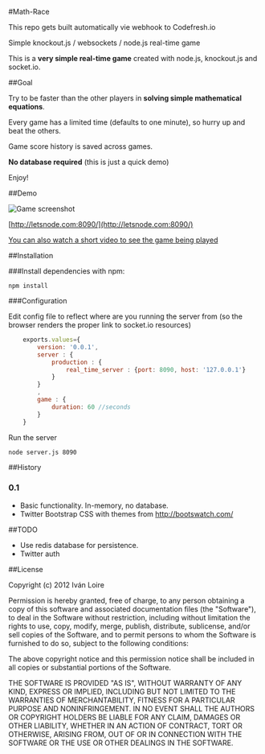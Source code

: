 #Math-Race

This repo gets built automatically vie webhook to Codefresh.io

Simple knockout.js / websockets / node.js real-time game

This is a **very simple real-time game** created with node.js, knockout.js and socket.io.

##Goal

Try to be faster than the other players in **solving simple mathematical equations**.

Every game has a limited time (defaults to one minute), so hurry up and beat the others.

Game score history is saved across games.

**No database required** (this is just a quick demo)

Enjoy!

##Demo

![Game screenshot](https://github.com/iloire/math-race/raw/master/screenshots/math-race01.png)

[http://letsnode.com:8090/](http://letsnode.com:8090/)

[You can also watch a short video to see the game being played](http://www.youtube.com/watch?v=LXbYSJfLUW8&feature=youtu.be)

##Installation

###Install dependencies with npm:

    npm install

###Configuration

Edit config file to reflect where are you running the server from (so the browser renders the proper link to socket.io resources)

```javascript
	exports.values={
		version: '0.0.1',
		server : {
			production : {
				real_time_server : {port: 8090, host: '127.0.0.1'}
			}
		}
		,
		game : {
			duration: 60 //seconds
		}
	}
```

Run the server

	node server.js 8090

##History

### 0.1

 * Basic functionality. In-memory, no database.
 * Twitter Bootstrap CSS with themes from http://bootswatch.com/

##TODO

 * Use redis database for persistence.
 * Twitter auth

##License

 Copyright (c) 2012 Iván Loire

Permission is hereby granted, free of charge, to any person
obtaining a copy of this software and associated documentation
files (the "Software"), to deal in the Software without
restriction, including without limitation the rights to use,
copy, modify, merge, publish, distribute, sublicense, and/or sell
copies of the Software, and to permit persons to whom the
Software is furnished to do so, subject to the following
conditions:

The above copyright notice and this permission notice shall be
included in all copies or substantial portions of the Software.

THE SOFTWARE IS PROVIDED "AS IS", WITHOUT WARRANTY OF ANY KIND,
EXPRESS OR IMPLIED, INCLUDING BUT NOT LIMITED TO THE WARRANTIES
OF MERCHANTABILITY, FITNESS FOR A PARTICULAR PURPOSE AND
NONINFRINGEMENT. IN NO EVENT SHALL THE AUTHORS OR COPYRIGHT
HOLDERS BE LIABLE FOR ANY CLAIM, DAMAGES OR OTHER LIABILITY,
WHETHER IN AN ACTION OF CONTRACT, TORT OR OTHERWISE, ARISING
FROM, OUT OF OR IN CONNECTION WITH THE SOFTWARE OR THE USE OR
OTHER DEALINGS IN THE SOFTWARE.
